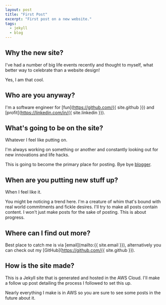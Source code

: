 ```yaml
---
layout: post
title: "First Post"
excerpt: "First post on a new website."
tags:
  - jekyll
  - blog
---
```


## Why the new site?
I've had a number of big life events recently and thought to myself, what better way to celebrate than a website design!

Yes, I am that cool.

## Who are you anyway?
I'm a software engineer for [fun](https://github.com/{{ site.github }}) and [profit](https://linkedin.com/in/{{ site.linkedin }}).

## What's going to be on the site?
Whatever I feel like putting on.

I'm always working on something or another and constantly looking out for new innovations and life hacks.

This is going to become the primary place for posting. Bye bye [blogger](https://milkprojects.blogspot.co.nz/).

## When are you putting new stuff up?
When I feel like it.

You might be noticing a trend here. I'm a creature of whim that's bound with real world commitments and fickle desires.
I'll try to make all posts contain content. I won't just make posts for the sake of posting. This is about progress.

## Where can I find out more?
Best place to catch me is via [email](mailto:{{ site.email }}), alternatively you can check out my [GitHub](https://github.com/{{ site.github }}).


## How is the site made?
This is a Jekyll site that is generated and hosted in the AWS Cloud. I'll make a follow up post detailing the process I followed to set this up.

Nearly everything I make is in AWS so you are sure to see some posts in the future about it.
